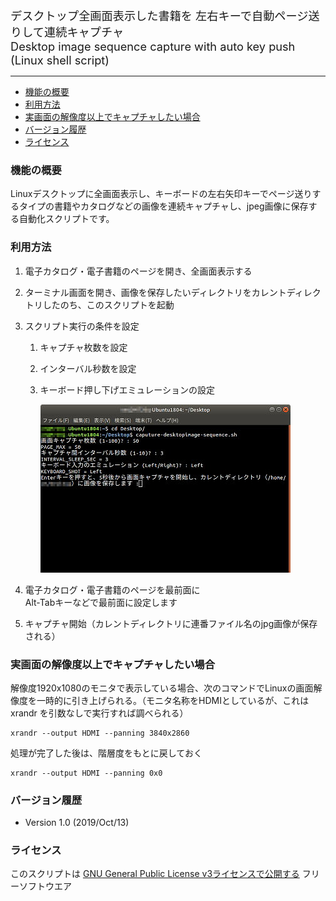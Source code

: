 <span style="font-size:1.3em;">デスクトップ全画面表示した書籍を  左右キーで自動ページ送りして連続キャプチャ<br/>Desktop image sequence capture with auto key push (Linux shell script) </span>

---

- [機能の概要](#機能の概要)
- [利用方法](#利用方法)
- [実画面の解像度以上でキャプチャしたい場合](#実画面の解像度以上でキャプチャしたい場合)
- [バージョン履歴](#バージョン履歴)
- [ライセンス](#ライセンス)

###  機能の概要
Linuxデスクトップに全画面表示し、キーボードの左右矢印キーでページ送りするタイプの書籍やカタログなどの画像を連続キャプチャし、jpeg画像に保存する自動化スクリプトです。 

### 利用方法

1. 電子カタログ・電子書籍のページを開き、全画面表示する

2. ターミナル画面を開き、画像を保存したいディレクトリをカレントディレクトリしたのち、このスクリプトを起動

3. スクリプト実行の条件を設定
    1. キャプチャ枚数を設定
    2. インターバル秒数を設定
    3. キーボード押し下げエミュレーションの設定

        ![スクリプト実行中のターミナル画面例](readme_pics/soft-capt-desktop-image.jpg)

4. 電子カタログ・電子書籍のページを最前面に<br/>
   Alt-Tabキーなどで最前面に設定します

5. キャプチャ開始（カレントディレクトリに連番ファイル名のjpg画像が保存される）


### 実画面の解像度以上でキャプチャしたい場合 

解像度1920x1080のモニタで表示している場合、次のコマンドでLinuxの画面解像度を一時的に引き上げられる。（モニタ名称をHDMIとしているが、これは xrandr を引数なしで実行すれば調べられる）

    xrandr --output HDMI --panning 3840x2860

処理が完了した後は、階層度をもとに戻しておく

    xrandr --output HDMI --panning 0x0

### バージョン履歴
- Version 1.0 (2019/Oct/13)

### ライセンス

このスクリプトは [GNU General Public License v3ライセンスで公開する](https://gpl.mhatta.org/gpl.ja.html) フリーソフトウエア
